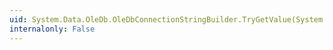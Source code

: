 ```yaml
---
uid: System.Data.OleDb.OleDbConnectionStringBuilder.TryGetValue(System.String,System.Object@)
internalonly: False
---
```


